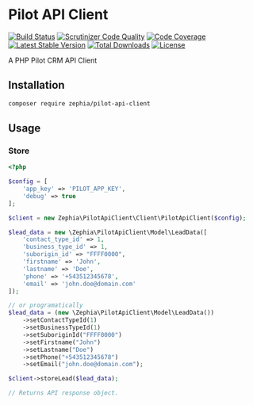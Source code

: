 # Pilot API Client

[![Build Status](https://scrutinizer-ci.com/g/zephia/pilot-api-client/badges/build.png?b=master)](https://scrutinizer-ci.com/g/zephia/pilot-api-client/build-status/master)
[![Scrutinizer Code Quality](https://scrutinizer-ci.com/g/zephia/pilot-api-client/badges/quality-score.png?b=master)](https://scrutinizer-ci.com/g/zephia/pilot-api-client/?branch=master)
[![Code Coverage](https://scrutinizer-ci.com/g/zephia/pilot-api-client/badges/coverage.png?b=master)](https://scrutinizer-ci.com/g/zephia/pilot-api-client/?branch=master)
[![Latest Stable Version](https://poser.pugx.org/zephia/pilot-api-client/v/stable)](https://packagist.org/packages/zephia/pilot-api-client)
[![Total Downloads](https://poser.pugx.org/zephia/pilot-api-client/downloads)](https://packagist.org/packages/zephia/pilot-api-client)
[![License](https://poser.pugx.org/zephia/pilot-api-client/license)](https://packagist.org/packages/zephia/pilot-api-client)

A PHP Pilot CRM API Client

## Installation

```bash
composer require zephia/pilot-api-client
```

## Usage

### Store

```php
<?php

$config = [
    'app_key' => 'PILOT_APP_KEY',
    'debug' => true
];

$client = new Zephia\PilotApiClient\Client\PilotApiClient($config);

$lead_data = new \Zephia\PilotApiClient\Model\LeadData([
    'contact_type_id' => 1,
    'business_type_id' => 1,
    'suborigin_id' => "FFFF0000",
    'firstname' => 'John',
    'lastname' => 'Doe',
    'phone' => '+543512345678',
    'email' => 'john.doe@domain.com'
]);

// or programatically
$lead_data = (new \Zephia\PilotApiClient\Model\LeadData())
    ->setContactTypeId(1)
    ->setBusinessTypeId(1)
    ->setSuboriginId("FFFF0000")
    ->setFirstname("John")
    ->setLastname("Doe")
    ->setPhone("+543512345678")
    ->setEmail("john.doe@domain.com");

$client->storeLead($lead_data);

// Returns API response object.
```
